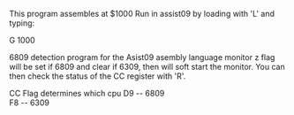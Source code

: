 This program assembles at $1000
Run in assist09 by loading with 'L' and typing:

G 1000

6809 detection program for the Asist09 asembly language monitor
z flag will be set if 6809 and clear if 6309, then will soft start 
the monitor. You can then check the status of the CC register with 'R'.

CC Flag determines which cpu 
<hb>
  D9  --  6809  
  F8  --  6309
